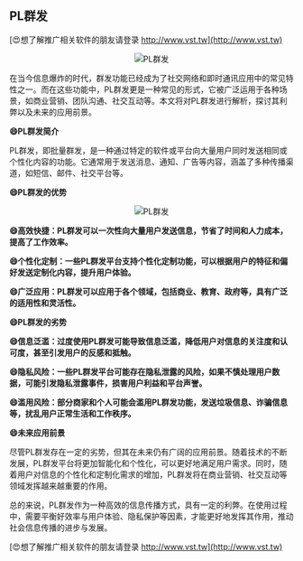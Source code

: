 ## **PL群发**

[😍想了解推广相关软件的朋友请登录 http://www.vst.tw](http://www.vst.tw)

 <center><img src="https://vst.tw/MP4/tuiguang/png/3.png" alt="PL群发"></center>

在当今信息爆炸的时代，群发功能已经成为了社交网络和即时通讯应用中的常见特性之一。而在这些功能中，PL群发更是一种常见的形式，它被广泛运用于各种场景，如商业营销、团队沟通、社交互动等。本文将对PL群发进行解析，探讨其利弊以及未来的应用前景。

**😄PL群发简介**

PL群发，即批量群发，是一种通过特定的软件或平台向大量用户同时发送相同或个性化内容的功能。它通常用于发送消息、通知、广告等内容，涵盖了多种传播渠道，如短信、邮件、社交平台等。

**😄PL群发的优势**

 <center><img src="https://vst.tw/MP4/tuiguang/png/8.png" alt="PL群发"></center>

**😄高效快捷：PL群发可以一次性向大量用户发送信息，节省了时间和人力成本，提高了工作效率。**

**😄个性化定制：一些PL群发平台支持个性化定制功能，可以根据用户的特征和偏好发送定制化内容，提升用户体验。**

**😄广泛应用：PL群发可以应用于各个领域，包括商业、教育、政府等，具有广泛的适用性和灵活性。**

**😄PL群发的劣势**

**😄信息泛滥：过度使用PL群发可能导致信息泛滥，降低用户对信息的关注度和认可度，甚至引发用户的反感和抵触。**

**😄隐私风险：一些PL群发平台可能存在隐私泄露的风险，如果不慎处理用户数据，可能引发隐私泄露事件，损害用户利益和平台声誉。**

**😄滥用风险：部分商家和个人可能会滥用PL群发功能，发送垃圾信息、诈骗信息等，扰乱用户正常生活和工作秩序。**

**😄未来应用前景**

尽管PL群发存在一定的劣势，但其在未来仍有广阔的应用前景。随着技术的不断发展，PL群发平台将更加智能化和个性化，可以更好地满足用户需求。同时，随着用户对信息的个性化和定制化需求的增加，PL群发将在商业营销、社交互动等领域发挥越来越重要的作用。

总的来说，PL群发作为一种高效的信息传播方式，具有一定的利弊。在使用过程中，需要平衡好效率与用户体验、隐私保护等因素，才能更好地发挥其作用，推动社会信息传播的进步与发展。

[😍想了解推广相关软件的朋友请登录 http://www.vst.tw](http://www.vst.tw)



